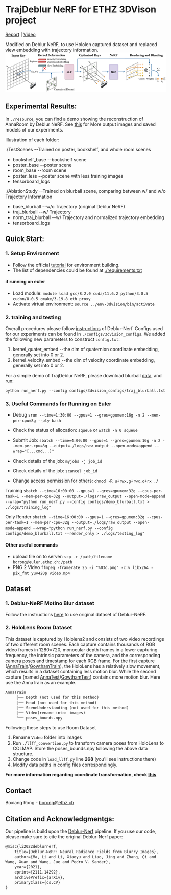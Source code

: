 # TrajDeblur NeRF for ETHZ 3DVison project
[Report](link) | [Video](https://youtube.com/playlist?list=PLUffCQyBEYtbOQg4-66ZrcuNmsX0OXVKv)

Modified on Deblur NeRF, to use Hololen captured dataset and replaced view embedding with trajectory information.
![](https://github.com/Ribosome-rbx/TrajDeblur-NeRF/blob/main/resource/deblur_pipeline.png)

## Experimental Results: 
In `./resource`, you can find a demo showing the reconstruction of AnnaRoom by Deblur NeRF. See [this](https://drive.google.com/drive/folders/1QVC7wxyLZeEcIck142Z531eHLeQANbt5?usp=drive_link) for More output images and saved models of our experiments.

Illustration of each folder:


./TestScenes --Trained on poster, bookshelf, and whole room scenes
- bookshelf_base --bookshelf scene
- poster_base --poster scene 
- room_base --room scene 
- poster_less --poster scene with less training images 
- tensorboard_logs

./AblationStudy --Trained on blurball scene, comparing between w/ and w/o Trajectory Information
- base_blurball --w/o Trajectory (original Deblur NeRF)
- traj_blurball --w/ Trajectory
- norm_traj_blurball --w/ Trajectory and normalized trajectory embedding
- tensorboard_logs


## Quick Start:
### 1. Setup Environment
* Follow the official [tutorial](https://github.com/limacv/Deblur-NeRF#quick-start) for environment building.
* The list of dependencies could be found at [./requirements.txt](https://github.com/Ribosome-rbx/TrajDeblur-NeRF/blob/main/requirements.txt)
#### if running on euler 
* Load module: `module load gcc/8.2.0 cuda/11.6.2 python/3.8.5 cudnn/8.0.5 cmake/3.19.8 eth_proxy`
* Activate virtual environment: `source ../env-3dvision/bin/activate`

### 2. training and testing
Overall procedures please follow [instructions](https://github.com/limacv/Deblur-NeRF#3-setting-parameters) of Deblur-Nerf. Configs used for our experiments can be found in `./configs/3dvision_configs`. We added the following new parameters to construct `config.txt`:

1. kernel_quater_embed --the dim of quaternion coordinate embedding, generally set into 0 or 2.
2. kernel_velocity_embed --the dim of velocity coordinate embedding, generally set into 0 or 2.

For a simple demo of TrajDeblur NeRF, please download blurball [data](https://hkustconnect-my.sharepoint.com/personal/lmaag_connect_ust_hk/_layouts/15/onedrive.aspx?ga=1&id=%2Fpersonal%2Flmaag%5Fconnect%5Fust%5Fhk%2FDocuments%2Fshare%2FCVPR2022%2Fdeblurnerf%5Fdataset%2Freal%5Fcamera%5Fmotion%5Fblur%2Fblurball), and run:
```
python run_nerf.py --config configs/3dvision_configs/traj_blurball.txt
```

### 3. Useful Commands for Running on Euler
* Debug `srun --time=1:30:00 --gpus=1 --gres=gpumem:16g -n 2 --mem-per-cpu=8g --pty bash`
* Check the status of allocation: `squeue` or `watch -n 0 squeue`

* Submit Job: `sbatch --time=4:00:00 --gpus=1 --gres=gpumem:16g -n 2 --mem-per-cpu=8g --output=./logs/raw_output --open-mode=append --wrap="[...cmd...]"`
* Check details of the job: `myjobs -j job_id`
* Check details of the job: `scancel job_id`

* Change access permission for others: `chmod -R u+rwx,g+rwx,o+rx ./`

Training
```sbatch --time=16:00:00 --gpus=1 --gres=gpumem:32g --cpus-per-task=1 --mem-per-cpu=32g --output=./logs/raw_output --open-mode=append --wrap="python run_nerf.py --config configs/demo_blurball.txt > ./logs/training_log"```

Only Render
```sbatch --time=16:00:00 --gpus=1 --gres=gpumem:32g --cpus-per-task=1 --mem-per-cpu=32g --output=./logs/raw_output --open-mode=append --wrap="python run_nerf.py --config configs/demo_blurball.txt --render_only > ./logs/testing_log"```

#### Other useful commands
* upload file on to server: `scp -r /path/filename borong@euler.ethz.ch:/path`
* PNG 2 Video `ffmpeg -framerate 25 -i "%03d.png" -c:v libx264 -pix_fmt yuv420p video.mp4`


## Dataset
### 1. Deblur-NeRF Motino Blur dataset
Follow the instructions [here](https://github.com/limacv/Deblur-NeRF#2-download-dataset) to use original dataset of Deblur-NeRF.
### 2. HoloLens Room Dataset
This dataset is captured by Hololens2 and consists of two video recordings of two different room scenes. Each capture contains thousands of RGB video frames in 1280×720, monocular depth frames in a lower capturing frequency, the intrinsic parameters of the camera, and the corresponding camera poses and timestamp for each RGB frame. For the first capture ([AnnaTrain](https://drive.google.com/file/d/1ejI0oGDvouf8kSXmtE2YtDnUD5xQ9CJ0/view)/[GowthamTrain](https://drive.google.com/file/d/1SDoMu82SKCXeIN0Jx5hPdFrSIh5NdLd5/view)), the HoloLens has a relatively slow movement, which results in a dataset containing less motion blur. While the second capture (named [AnnaTest](https://drive.google.com/file/d/1GM86hnksWmncO_VzHofgo8cX0_KKEzvO/view)/[GowthamTest](https://drive.google.com/file/d/1ch8T6YyFJjmdYxV6ZIc7_MvTgNo4QHTE/view)) contains more motion blur. Here use the AnnaTrain as an example.
```
AnnaTrain
     ├── Depth (not used for this method)
     ├── Head (not used for this method)
     ├── SceneUnderstanding (not used for this method)
     ├── Video(rename into: images)
     └── poses_bounds.npy
```


Following these steps to use Room Dataset
1. Rename `Video` folder into images
2. Run `./llff_convertion.py` to transform camera poses from HoloLens to COLMAP. Store the poses_bounds.npy following the above data structure.
3. Change code in `load_llff.py` line **268** (you'll see instructions there)
4. Modify data paths in config files correspondingly. 

**For more information regarding coordinate transformation, check [this](https://github.com/Dzl666/3DVision_DSNerf#coordinate-system)**
## Contact
Boxiang Rong - borong@ethz.ch

## Citation and Acknowledgmentgs:
Our pipeline is build upon the [Deblur-Nerf](https://github.com/limacv/Deblur-NeRF) pipeline. If you use our code, please make sure to cite the original Deblur-Nerf paper:
```
@misc{li2022deblurnerf,
    title={Deblur-NeRF: Neural Radiance Fields from Blurry Images},
    author={Ma, Li and Li, Xiaoyu and Liao, Jing and Zhang, Qi and Wang, Xuan and Wang, Jue and Pedro V. Sander},
    year={2021},
    eprint={2111.14292},
    archivePrefix={arXiv},
    primaryClass={cs.CV}
}
```
